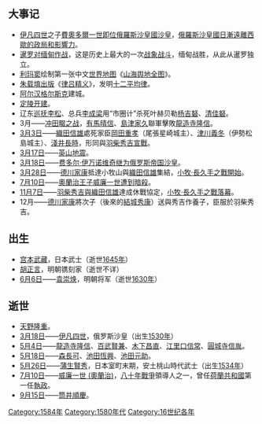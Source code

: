 ## 大事记

  - [伊凡四世](../Page/伊凡四世.md "wikilink")之子[費奧多爾一世即位](https://zh.wikipedia.org/wiki/費奧多爾一世 "wikilink")[俄羅斯沙皇國](https://zh.wikipedia.org/wiki/俄羅斯沙皇國 "wikilink")[沙皇](../Page/沙皇.md "wikilink")，[俄羅斯沙皇國日漸遠離](https://zh.wikipedia.org/wiki/俄羅斯沙皇國 "wikilink")[西歐的政局和影響力](https://zh.wikipedia.org/wiki/西歐 "wikilink")。
  - [暹罗对](../Page/泰国.md "wikilink")[缅甸作战](https://zh.wikipedia.org/wiki/缅甸 "wikilink")，这是历史上最大的一次[战象战斗](https://zh.wikipedia.org/wiki/战象 "wikilink")，缅甸战胜，从此从暹罗独立。
  - [利玛窦](../Page/利玛窦.md "wikilink")绘制第一张中文[世界地图](../Page/世界地图.md "wikilink")《[山海舆地全图](https://zh.wikipedia.org/wiki/山海舆地全图 "wikilink")》。
  - [朱载堉出版](https://zh.wikipedia.org/wiki/朱载堉 "wikilink")《[律吕精义](https://zh.wikipedia.org/wiki/律吕精义 "wikilink")》，发明[十二平均律](../Page/十二平均律.md "wikilink")。
  - [阿尔汉格尔斯克](../Page/阿尔汉格尔斯克.md "wikilink")建城。
  - [定陵开建](https://zh.wikipedia.org/wiki/定陵 "wikilink")。
  - 辽东[巡抚](https://zh.wikipedia.org/wiki/巡抚 "wikilink")[李松](https://zh.wikipedia.org/wiki/李松_\(明朝\) "wikilink")、总兵[李成梁](../Page/李成梁.md "wikilink")用“市圈计”杀死叶赫贝勒[杨吉砮](../Page/杨吉砮.md "wikilink")、[清佳砮](../Page/清佳砮.md "wikilink")。
  - 3月——[冲田畷之战](https://zh.wikipedia.org/wiki/冲田畷之战 "wikilink")，[有馬晴信](../Page/有馬晴信.md "wikilink")、[島津家久](../Page/島津家久.md "wikilink")聯軍擊敗[龍造寺隆信](../Page/龍造寺隆信.md "wikilink")。
  - [3月3日](../Page/3月3日.md "wikilink")——[織田信雄](../Page/織田信雄.md "wikilink")處死家臣[岡田重孝](https://zh.wikipedia.org/wiki/岡田重孝 "wikilink")（尾張星崎城主）、[津川義冬](../Page/津川義冬.md "wikilink")（伊勢松島城主）、[淺井長時](https://zh.wikipedia.org/wiki/淺井長時 "wikilink")，形同與[羽柴秀吉宣戰](https://zh.wikipedia.org/wiki/羽柴秀吉 "wikilink")。
  - [3月17日](../Page/3月17日.md "wikilink")——[英山](../Page/英山县.md "wikilink")[地震](../Page/地震.md "wikilink")。
  - [3月18日](../Page/3月18日.md "wikilink")——[费多尔·伊万诺维奇继为](https://zh.wikipedia.org/wiki/费奥多尔·伊万诺维奇 "wikilink")[俄罗斯帝国](../Page/俄罗斯帝国.md "wikilink")[沙皇](../Page/沙皇.md "wikilink")。
  - [3月28日](../Page/3月28日.md "wikilink")——[德川家康](../Page/德川家康.md "wikilink")抵達小牧山與[織田信雄](../Page/織田信雄.md "wikilink")集結，[小牧·長久手之戰開始](https://zh.wikipedia.org/wiki/小牧·長久手之戰 "wikilink")。
  - [7月10日](https://zh.wikipedia.org/wiki/7月10日 "wikilink")——[奧蘭治王子威廉一世遭到暗殺](../Page/威廉一世_\(奥兰治\).md "wikilink")。
  - [11月7日](../Page/11月7日.md "wikilink")——[羽柴秀吉與](https://zh.wikipedia.org/wiki/羽柴秀吉 "wikilink")[織田信雄](../Page/織田信雄.md "wikilink")達成休戰協定，[小牧·長久手之戰落幕](https://zh.wikipedia.org/wiki/小牧·長久手之戰 "wikilink")。
  - 12月——[德川家康](../Page/德川家康.md "wikilink")將次子（後來的[結城秀康](../Page/結城秀康.md "wikilink")）送與秀吉作養子，臣服於羽柴秀吉。

## 出生

  - [宫本武藏](https://zh.wikipedia.org/wiki/宫本武藏 "wikilink")，日本武士（逝世[1645年](../Page/1645年.md "wikilink")）
  - [胡正言](../Page/胡正言.md "wikilink")，明朝镌刻家（逝世不详）
  - [6月6日](../Page/6月6日.md "wikilink")——[袁崇焕](../Page/袁崇焕.md "wikilink")，明朝将军（逝世[1630年](https://zh.wikipedia.org/wiki/1630年 "wikilink")）

## 逝世

  - [天野隆重](../Page/天野隆重.md "wikilink")。
  - [3月18日](../Page/3月18日.md "wikilink")——[伊凡四世](../Page/伊凡四世.md "wikilink")，俄罗斯沙皇（出生[1530年](https://zh.wikipedia.org/wiki/1530年 "wikilink")）
  - [5月4日](../Page/5月4日.md "wikilink")——[龍造寺隆信](../Page/龍造寺隆信.md "wikilink")、[百武賢兼](https://zh.wikipedia.org/wiki/百武賢兼 "wikilink")、[木下昌直](../Page/木下昌直.md "wikilink")、[江里口信常](https://zh.wikipedia.org/wiki/江里口信常 "wikilink")、[圓城寺信胤](https://zh.wikipedia.org/wiki/圓城寺信胤 "wikilink")。
  - [5月18日](../Page/5月18日.md "wikilink")——[森長可](../Page/森長可.md "wikilink")、[池田恆興](../Page/池田恆興.md "wikilink")、[池田元助](https://zh.wikipedia.org/wiki/池田元助 "wikilink")。
  - [5月26日](../Page/5月26日.md "wikilink")——[蒲生賢秀](https://zh.wikipedia.org/wiki/蒲生賢秀 "wikilink")，日本室町末期，安土桃山時代武士（出生[1534年](https://zh.wikipedia.org/wiki/1534年 "wikilink")）
  - [7月10日](https://zh.wikipedia.org/wiki/7月10日 "wikilink")——[威廉一世 (奧蘭治)](https://zh.wikipedia.org/wiki/威廉一世_\(奧蘭治\) "wikilink")，[八十年戰爭](../Page/八十年戰爭.md "wikilink")領導人之一，曾任[荷蘭共和國](../Page/荷蘭共和國.md "wikilink")第一任[執政](https://zh.wikipedia.org/wiki/荷蘭省督 "wikilink")。
  - [9月15日](../Page/9月15日.md "wikilink")——[筒井順慶](../Page/筒井順慶.md "wikilink")。

[Category:1584年](https://zh.wikipedia.org/wiki/Category:1584年 "wikilink") [Category:1580年代](https://zh.wikipedia.org/wiki/Category:1580年代 "wikilink") [Category:16世纪各年](https://zh.wikipedia.org/wiki/Category:16世纪各年 "wikilink")